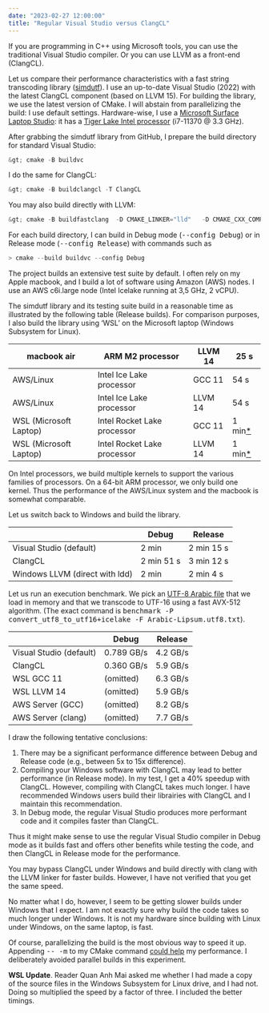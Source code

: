 ```yaml
---
date: "2023-02-27 12:00:00"
title: "Regular Visual Studio versus ClangCL"
---
```




If you are programming in C++ using Microsoft tools, you can use the traditional Visual Studio compiler. Or you can use LLVM as a front-end (ClangCL).

Let us compare their performance characteristics with a fast string transcoding library ([simdutf](https://github.com/simdutf/simdutf)). I use an up-to-date Visual Studio (2022) with the latest ClangCL component (based on LLVM 15). For building the library, we use the latest version of CMake. I will abstain from parallelizing the build: I use default settings. Hardware-wise, I use a [Microsoft Surface Laptop Studio](https://en.wikipedia.org/wiki/Surface_Laptop_Studio): it has a [Tiger Lake Intel processor](https://ark.intel.com/content/www/us/en/ark/products/196655/intel-core-i711370h-processor-12m-cache-up-to-4-80-ghz-with-ipu.html) (i7-11370 @ 3.3 GHz).

After grabbing the  simdutf library from GitHub, I prepare the build directory for standard Visual Studio:
```C
&gt; cmake -B buildvc
```


I do the same for ClangCL:
```C
&gt; cmake -B buildclangcl -T ClangCL
```


You may also build directly with LLVM:
```C
&gt; cmake -B buildfastclang  -D CMAKE_LINKER="lld"   -D CMAKE_CXX_COMPILER=clang++  -D CMAKE_C_COMPILER=clang -D CMAKE_RC_COMPILER=llvm-rc
```


For each build directory, I can build in Debug mode (<tt>--config Debug</tt>) or in Release mode (<tt>--config Release</tt>) with commands such as
```C
> cmake --build buildvc --config Debug
```


The project builds an extensive test suite by default. I often rely on my Apple macbook, and I build a lot of software using Amazon (AWS) nodes. I use an AWS c6i.large node (Intel Icelake running at 3,5 GHz, 2 vCPU).

The simdutf library and its testing suite build in a reasonable time as illustrated by the following table (Release builds). For comparison purposes, I also build the library using &lsquo;WSL&rsquo; on the Microsoft laptop (Windows Subsystem for Linux).

macbook air              |ARM M2 processor         |LLVM 14                  |25 s                     |
-------------------------|-------------------------|-------------------------|-------------------------|
AWS/Linux                |Intel Ice Lake processor |GCC 11                   |54 s                     |
AWS/Linux                |Intel Ice Lake processor |LLVM 14                  |54 s                     |
WSL (Microsoft Laptop)   |Intel Rocket Lake processor |GCC 11                   |1 min[*](#wslperf)       |
WSL (Microsoft Laptop)   |Intel Rocket Lake processor |LLVM 14                  |1 min[*](#wslperf)       |


On Intel processors, we build multiple kernels to support the various families of processors. On a 64-bit ARM processor, we only build one kernel. Thus the performance of the AWS/Linux system and the macbook is somewhat comparable.

Let us switch back to Windows and build the library.

&nbsp;                   |Debug                    |Release                  |
-------------------------|-------------------------|-------------------------|
Visual Studio (default)  |2 min                    |2 min 15 s               |
ClangCL                  |2 min 51 s               |3 min 12 s               |
Windows LLVM (direct with ldd) |2 min                    |2 min 4 s                |


Let us run an execution benchmark. We pick an [UTF-8 Arabic file](https://raw.githubusercontent.com/lemire/unicode_lipsum/main/lipsum/Arabic-Lipsum.utf8.txt) that we load in memory and that we transcode to UTF-16 using a fast AVX-512 algorithm. (The exact command is <tt>benchmark -P convert_utf8_to_utf16+icelake -F Arabic-Lipsum.utf8.txt</tt>).

&nbsp;                   |Debug                    |Release                  |
-------------------------|-------------------------|-------------------------|
Visual Studio (default)  |0.789 GB/s               |4.2 GB/s                 |
ClangCL                  |0.360 GB/s               |5.9 GB/s                 |
WSL GCC 11               |(omitted)                |6.3 GB/s                 |
WSL LLVM 14              |(omitted)                |5.9 GB/s                 |
AWS Server (GCC)         |(omitted)                |8.2 GB/s                 |
AWS Server (clang)       |(omitted)                |7.7 GB/s                 |


I draw the following tentative conclusions:

1. There may be a significant performance difference between Debug and Release code (e.g., between 5x to 15x difference).
1. Compiling your Windows software with ClangCL may lead to better performance (in Release mode). In my test, I get a 40% speedup with ClangCL. However, compiling with ClangCL takes much longer. I have recommended Windows users build their librairies with ClangCL and I maintain this recommendation.
1. In Debug mode, the regular Visual Studio produces more performant code and it compiles faster than ClangCL.


Thus it might make sense to use the regular Visual Studio compiler in Debug mode as it builds fast and offers other benefits while testing the code, and then ClangCL in Release mode for the performance.

You may bypass ClangCL under Windows and build directly with clang with the LLVM linker for faster builds. However, I have not verified that you get the same speed.

No matter what I do, however, I seem to be getting slower builds under Windows that I expect. I am not exactly sure why build the code takes so much longer under Windows. It is not my hardware since building with Linux under Windows, on the same laptop, is fast.

Of course, parallelizing the build is the most obvious way to speed it up. Appending <tt>-- -m</tt> to my CMake command [could help](https://stackoverflow.com/questions/43135534/cmake-and-slow-msvc-compilation) my performance. I deliberately avoided parallel builds in this experiment.

__<a name="wslperf"></a>WSL Update__. Reader Quan Anh Mai asked me whether I had made a copy of the source files in the Windows Subsystem for Linux drive, and I had not. Doing so multiplied the speed by a factor of three. I included the better timings.

